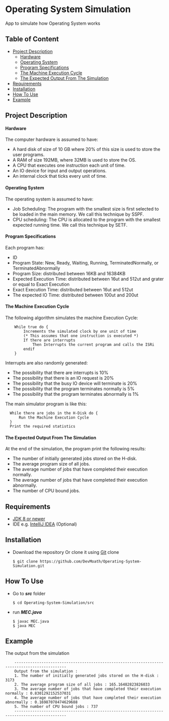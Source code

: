 # Operating System Simulation
App to simulate how Operating System works

## Table of Content
* [Project Description](#project-description)
    * [Hardware](#hardware)
    * [Operating System](#operating-system)
    * [Program Specifications](#program-specifications)
    * [The Machine Execution Cycle](#the-machine-execution-cycle)
    * [The Expected Output From The Simulation](#the-expected-output-from-the-simulation)
* [Requirements](#requirements)
* [Installation](#installation)
* [How To Use](#how-to-use)
* [Example](#example)

## Project Description
#### Hardware 
The computer hardware is assumed to have:
* A hard disk of size of 10 GB where 20% of this size is used to store the user programs.
* A RAM of size 192MB, where 32MB is used to store the OS.
* A CPU that executes one instruction each unit of time.
* An IO device for input and output operations.
* An internal clock that ticks every unit of time.

#### Operating System
The operating system is assumed to have:
* Job Scheduling: The program with the smallest size is first selected to be loaded in the main memory. We call this technique by SSPF.
* CPU scheduling: The CPU is allocated to the program with the smallest expected running time. We call this technique by SETF.

#### Program Specifications
Each program has:
* ID
* Program State: New, Ready, Waiting, Running, TerminatedNormally, or TerminatedAbnormally
* Program Size: distributed between 16KB and 16384KB
* Expected Execution Time: distributed between 16ut and 512ut and grater or equal to Exact Execution
* Exact Execution Time: distributed between 16ut and 512ut
* The expected IO Time: distributed between 100ut and 200ut

#### The Machine Execution Cycle
The following algorithm simulates the machine Execution Cycle:

        While true do {
            Increments the simulated clock by one unit of time
            (* This assumes that one instruction is executed *)
            If there are interrupts
                Then Interrupts the current program and calls the ISRi
            endif
        }
        
Interrupts are also randomly generated:
* The possibility that there are interrupts is 10%
* The possibility that there is an IO request is 20%
* The possibility that the busy IO device will terminate is 20%
* The possibility that the program terminates normally is 5%
* The possibility that the program terminates abnormally is 1%

The main simulator program is like this:

      While there are jobs in the H-Disk do {
          Run the Machine Execution Cycle
      }
      Print the required statistics

#### The Expected Output From The Simulation
At the end of the simulation, the program print the following results:
* The number of initially generated jobs stored on the H-disk.
* The average program size of all jobs.
* The average number of jobs that have completed their execution normally.
* The average number of jobs that have completed their execution abnormally.
* The number of CPU bound jobs.

## Requirements
* [JDK 8 or newer](https://www.oracle.com/technetwork/java/javase/downloads/jdk8-downloads-2133151.html)
* IDE e.g. [IntelliJ IDEA](https://www.jetbrains.com/idea/) (Optional) 

## Installation
* Download the repository Or clone it using [Git](https://git-scm.com/) clone

    ```
    $ git clone https://github.com/DevMoath/Operating-System-Simulation.git
    ```    
## How To Use
* Go to ***src*** folder  
    ```
    $ cd Operating-System-Simulation/src
    ```
    
* run ***MEC.java***
    ```
    $ javac MEC.java
    $ java MEC
    ```
## Example
The output from the simulation

        ---------------------------------------------------------------------------------------------
        Output from the simulation : 
        1. The number of initially generated jobs stored on the H-disk : 3173
        2. The average program size of all jobs : 165.16482823826033
        3. The average number of jobs that have completed their execution normally : 0.8301292152537031
        4. The average number of jobs that have completed their execution abnormally : 0.16987078474629688
        5. The number of CPU bound jobs : 737
        ---------------------------------------------------------------------------------------------
